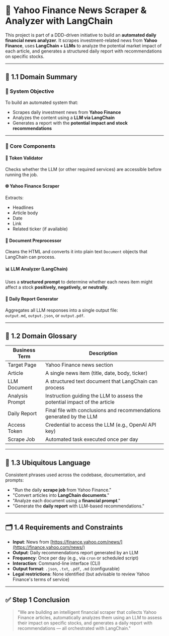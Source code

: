 # 🧠 Yahoo Finance News Scraper & Analyzer with LangChain

This project is part of a DDD-driven initiative to build an **automated daily financial news analyzer**. It scrapes investment-related news from **Yahoo Finance**, uses **LangChain + LLMs** to analyze the potential market impact of each article, and generates a structured daily report with recommendations on specific stocks.

---

## 📌 1.1 Domain Summary

### 🎯 System Objective

To build an automated system that:

- Scrapes daily investment news from **Yahoo Finance**
- Analyzes the content using a **LLM via LangChain**
- Generates a report with the **potential impact and stock recommendations**

---

### 🧱 Core Components

#### 🔐 Token Validator
Checks whether the LLM (or other required services) are accessible before running the job.

#### 🌐 Yahoo Finance Scraper
Extracts:
- Headlines
- Article body
- Date
- Link
- Related ticker (if available)

#### 🧹 Document Preprocessor
Cleans the HTML and converts it into plain text `Document` objects that LangChain can process.

#### 📊 LLM Analyzer (LangChain)
Uses a **structured prompt** to determine whether each news item might affect a stock **positively, negatively, or neutrally**.

#### 📝 Daily Report Generator
Aggregates all LLM responses into a single output file:  
`output.md`, `output.json`, or `output.pdf`.

---

## 📘 1.2 Domain Glossary

| Business Term       | Description                                                                 |
|---------------------|-----------------------------------------------------------------------------|
| Target Page         | Yahoo Finance news section                                                  |
| Article             | A single news item (title, date, body, ticker)                              |
| LLM Document        | A structured text document that LangChain can process                       |
| Analysis Prompt     | Instruction guiding the LLM to assess the potential impact of the article   |
| Daily Report        | Final file with conclusions and recommendations generated by the LLM        |
| Access Token        | Credential to access the LLM (e.g., OpenAI API key)                         |
| Scrape Job          | Automated task executed once per day                                        |

---

## 🧠 1.3 Ubiquitous Language

Consistent phrases used across the codebase, documentation, and prompts:

- "Run the daily **scrape job** from Yahoo Finance."
- "Convert articles into **LangChain documents**."
- "Analyze each document using a **financial prompt**."
- "Generate the **daily report** with LLM-based recommendations."

---

## 🗂️ 1.4 Requirements and Constraints

- **Input**: News from [https://finance.yahoo.com/news/](https://finance.yahoo.com/news/)
- **Output**: Daily recommendations report generated by an LLM
- **Frequency**: Once per day (e.g., via `cron` or scheduled script)
- **Interaction**: Command-line interface (CLI)
- **Output format**: `.json`, `.txt`, `.pdf`, `.md` (configurable)
- **Legal restrictions**: None identified (but advisable to review Yahoo Finance's terms of service)

---

## ✅ Step 1 Conclusion

> "We are building an intelligent financial scraper that collects Yahoo Finance articles, automatically analyzes them using an LLM to assess their impact on specific stocks, and generates a daily report with recommendations — all orchestrated with LangChain."

